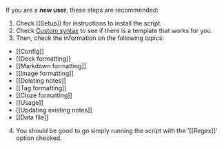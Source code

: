 If you are a **new user**, these steps are recommended:
1. Check [[Setup]] for instructions to install the script.
2. Check [Custom syntax](regex.md) to see if there is a template that works for you.
3. Then, check the information on the following topics:
 * [[Config]]
 * [[Deck formatting]]
 * [[Markdown formatting]]
 * [[Image formatting]]
 * [[Deleting notes]]
 * [[Tag formatting]]
 * [[Cloze formatting]]
 * [[Usage]]
 * [[Updating existing notes]]
 * [[Data file]]
4. You should be good to go simply running the script with the '[[Regex]]' option checked.